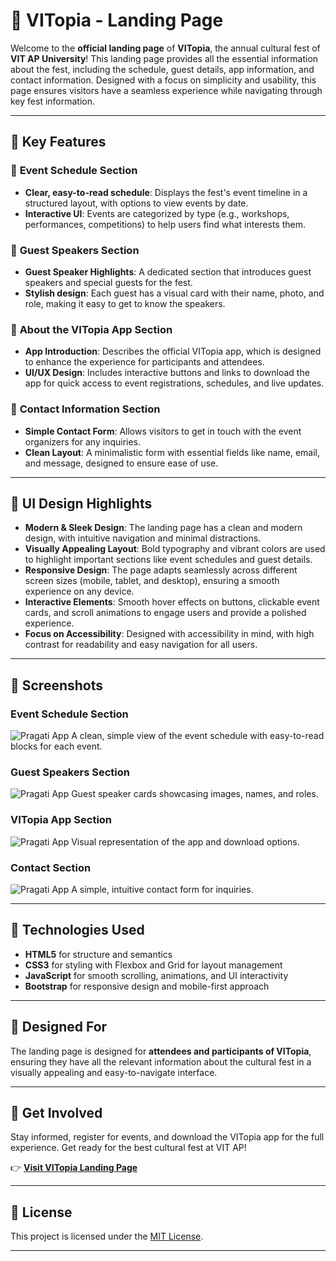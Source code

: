 # 🎉 **VITopia - Landing Page**

Welcome to the **official landing page** of **VITopia**, the annual cultural fest of **VIT AP University**! This landing page provides all the essential information about the fest, including the schedule, guest details, app information, and contact information. Designed with a focus on simplicity and usability, this page ensures visitors have a seamless experience while navigating through key fest information.

---

## 🚀 **Key Features**

### 📅 **Event Schedule Section**
- **Clear, easy-to-read schedule**: Displays the fest's event timeline in a structured layout, with options to view events by date.
- **Interactive UI**: Events are categorized by type (e.g., workshops, performances, competitions) to help users find what interests them.

### 🎤 **Guest Speakers Section**
- **Guest Speaker Highlights**: A dedicated section that introduces guest speakers and special guests for the fest.
- **Stylish design**: Each guest has a visual card with their name, photo, and role, making it easy to get to know the speakers.

### 📱 **About the VITopia App Section**
- **App Introduction**: Describes the official VITopia app, which is designed to enhance the experience for participants and attendees.
- **UI/UX Design**: Includes interactive buttons and links to download the app for quick access to event registrations, schedules, and live updates.
  
### 📧 **Contact Information Section**
- **Simple Contact Form**: Allows visitors to get in touch with the event organizers for any inquiries.
- **Clean Layout**: A minimalistic form with essential fields like name, email, and message, designed to ensure ease of use.

---

## 🎨 **UI Design Highlights**

- **Modern & Sleek Design**: The landing page has a clean and modern design, with intuitive navigation and minimal distractions.
- **Visually Appealing Layout**: Bold typography and vibrant colors are used to highlight important sections like event schedules and guest details.
- **Responsive Design**: The page adapts seamlessly across different screen sizes (mobile, tablet, and desktop), ensuring a smooth experience on any device.
- **Interactive Elements**: Smooth hover effects on buttons, clickable event cards, and scroll animations to engage users and provide a polished experience.
- **Focus on Accessibility**: Designed with accessibility in mind, with high contrast for readability and easy navigation for all users.

---

## 📸 **Screenshots**

### **Event Schedule Section**  
![Pragati App](https://drive.google.com/uc?export=view&id=1vKhXgBfz_yQSZDHzvJlvIUKtNabel_4p)
A clean, simple view of the event schedule with easy-to-read blocks for each event.

### **Guest Speakers Section**  
![Pragati App](https://drive.google.com/uc?export=view&id=14HOCRC582j9N5zPFR14IR2P7KS0XmRGT)
Guest speaker cards showcasing images, names, and roles.

### **VITopia App Section**  
![Pragati App](https://drive.google.com/uc?export=view&id=1dXF-NKzLLHLP1z8gTsPUqJaLSlRkls0E)
Visual representation of the app and download options.

### **Contact Section**  
![Pragati App](https://drive.google.com/uc?export=view&id=1eyeQqpP1ycWGvFuHFUzhf0Zbisq_BhKQ)
A simple, intuitive contact form for inquiries.

---

## 🔧 **Technologies Used**
- **HTML5** for structure and semantics
- **CSS3** for styling with Flexbox and Grid for layout management
- **JavaScript** for smooth scrolling, animations, and UI interactivity
- **Bootstrap** for responsive design and mobile-first approach

---

## 🎯 **Designed For**
The landing page is designed for **attendees and participants of VITopia**, ensuring they have all the relevant information about the cultural fest in a visually appealing and easy-to-navigate interface.

---

## 📢 **Get Involved**
Stay informed, register for events, and download the VITopia app for the full experience. Get ready for the best cultural fest at VIT AP!

👉 **[Visit VITopia Landing Page](#)**

---

## 📝 **License**
This project is licensed under the [MIT License](LICENSE).

---
